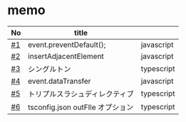# memo

| No                                                         | title                            |            |
| ---------------------------------------------------------- | -------------------------------- | ---------- |
| [#1](https://github.com/cossack910/tsTestProject/issues/1) | event.preventDefault();          | javascript |
| [#2](https://github.com/cossack910/tsTestProject/issues/2) | insertAdjacentElement            | javascript |
| [#3](https://github.com/cossack910/tsTestProject/issues/3) | シングルトン                     | typescript |
| [#4](https://github.com/cossack910/tsTestProject/issues/4) | event.dataTransfer               | javascript |
| [#5](https://github.com/cossack910/tsTestProject/issues/5) | トリプルスラシュディレクティブ   | typescript |
| [#6](https://github.com/cossack910/tsTestProject/issues/6) | tsconfig.json outFIle オプション | typescript |

